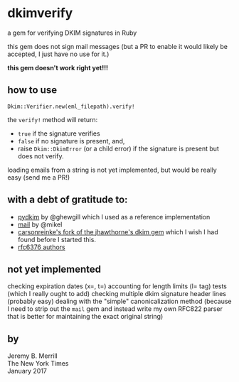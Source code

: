 dkimverify
==========

a gem for verifying DKIM signatures in Ruby

this gem does not sign mail messages (but a PR to enable it would likely be accepted, I just have no use for it.)

**this gem doesn't work right yet!!!**

how to use
-----------
````Dkim::Verifier.new(eml_filepath).verify!````

the `verify!` method will return:

- `true` if the signature verifies
- `false` if no signature is present, and,
- raise `Dkim::DkimError` (or a child error) if the signature is present but does not verify.

loading emails from a string is not yet implemented, but would be really easy (send me a PR!)




with a debt of gratitude to:
----------------------------

  - [pydkim](https://github.com/ghewgill/pydkim) by @ghewgill which I used as a reference implementation
  - [mail](https://github.com/mikel/mail) by @mikel
  - [carsonreinke's fork of the jhawthorne's dkim gem](https://github.com/carsonreinke/dkim/tree/feature_verification) which I wish I had found before I started this.
  - [rfc6376 authors](https://tools.ietf.org/html/rfc6376)

not yet implemented
-------------------
checking expiration dates (x=, t=)
accounting for length limits (l= tag)
tests (which I really ought to add)
checking multiple dkim signature header lines (probably easy)
dealing with the "simple" canonicalization method (because I need to strip out the `mail` gem and instead write my own RFC822 parser that is better for maintaining the exact original string)

by
--

Jeremy B. Merrill  
The New York Times  
January 2017  
